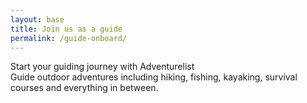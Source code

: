 ```yaml
---
layout: base
title: Join us as a guide
permalink: /guide-onboard/
---
```


<!-- Header -->
<section class="page-section bg-light" id="guide-onboard">
    <div class="container-fluid min-vh-80">
        <div class="row p-xxl-5 justify-content-around" id="guide-header">
            <div class="col-lg-6 align-self-center">
                <div class="container">
                    <div class="heading text-uppercase">Start your guiding journey with Adventurelist</div>
                    <div class="subheading">Guide outdoor adventures including hiking, fishing, kayaking, survival
                        courses and everything in between.</div>
                </div>
            </div>
            <div class="col-lg-6 col-xxl-4 align-self-center">
                <div data-paperform-id="vd0z4mwr"></div>
                <script>
                    (function () {
                        var script = document.createElement('script');
                        script.src = "https://paperform.co/__embed.min.js";
                        document.body.appendChild(script);
                    })()

                </script>
            </div>
        </div>
    </div>

</section>

<!-- Sign up instruction -->
<section class="page-section bg-light" id="guide-instructions">
    <div class="container">
        <div class="text-center">
            <h2 class="section-heading text-uppercase pb-5">Sign Up in 3 Easy Steps</h2>
        </div>
        <div class="row text-center">
            <div class="col-md-4">
                <span>
                    <img class="onboard-img rounded-circle img-fluid border border-3 border-grey"
                        src="{{site.baseurl}}/assets/img/guide/8.png" alt="Sign Up Step 1">
                </span>
                <h4 class="my-3">Step 1:</h4>
                <p class="text-muted">
                    Fill out our Guide Verification form
                    <a href="{{site.baseurl}}/guide-verification/" target="none">here</a>.
                </p>
            </div>
            <div class="col-md-4">
                <span>
                    <img class="onboard-img rounded-circle img-fluid border border-3 border-grey"
                        src="{{site.baseurl}}/assets/img/guide/9.png" alt="Sign Up Step 2">
                </span>
                <h4 class="my-3">Step 2:</h4>
                <p class="text-muted">
                    Sign up for an account at <a href="https://market.goadventurelist.com/en/signup"
                        target="none">Adventurelist</a> <br> and fill
                    out your payment information.
                </p>
            </div>
            <div class="col-md-4">
                <span>
                    <img class="onboard-img rounded-circle img-fluid border border-3 border-grey"
                        src="{{site.baseurl}}/assets/img/guide/10.png" alt="Sign Up Step 3">
                </span>
                <h4 class="my-3">Step 3:</h4>
                <p class="text-muted">
                    Get verified and start listing on our
                    <a href="https://market.goadventurelist.com/" target="none">site</a>.
                </p>
            </div>
        </div>
    </div>
</section>

<!-- What we provide -->
<section class="page-section" id="value-props">
    <div class="container">
        <div class="text-center">
            <h2 class="section-heading text-uppercase">Adventurelist Makes guiding easier</h2>
            <h3 class="section-subheading text-uppercase">What we offer</h3>
        </div>
        <div class="row justify-content-center text-center">
            <div class="col-lg-4 col-sm-6 mb-4">
                <div class="value-prop-item">
                    <span class="fa-stack fa-2x p-5">
                        <i class="fas fa-circle fa-stack-2x text-al-blue"></i>
                        <i class="fa-solid fa-money-bill-wave fa-stack-1x fa-inverse"></i>
                    </span>

                    <div class="px-5">
                        <h4>Free to use
                        </h4>
                    </div>
                    <div class="px-5 pb-3">
                        <p>
                            Signing up and listing trips on Adventurelist is 100% free. While we typically charge a 15%
                            commission for any new customer that finds you, for a limited time, early adopters will get
                            to keep 100% of what they make for their first 6 months on Adventurelist (minus payment
                            processing fees)!
                        </p>
                    </div>
                </div>
            </div>
            <div class="col-lg-4 col-sm-6 mb-4">
                <div class="value-prop-item">
                    <span class="fa-stack fa-2x p-5">
                        <i class="fas fa-circle fa-stack-2x text-al-blue"></i>
                        <i class="fa-solid fa-person-hiking fa-stack-1x fa-inverse"></i>
                    </span>
                    <div class="px-5">
                        <h4>For Seasoned Guides & Outdoor Enthusiasts
                        </h4>
                    </div>
                    <div class="px-5 pb-3">
                        <p>
                            We welcome you whether you are a seasoned professional or are just starting out on your
                            guiding journey. All Adventurelist requires is that you have the right skillset, proper
                            insurance, and a kick to get outside!
                        </p>
                    </div>
                </div>
            </div>

            <div class="col-lg-4 col-sm-6 mb-4">
                <div class="value-prop-item">
                    <span class="fa-stack fa-2x p-5">
                        <i class="fas fa-circle fa-stack-2x text-al-blue"></i>
                        <i class="fa-solid fa-calendar-days fa-stack-1x fa-inverse"></i>
                    </span>
                    <div class="px-5">
                        <h4>Flexible Scheduling
                        </h4>
                    </div>
                    <div class="px-5 pb-3">
                        <p>
                            Guide when you want - create your own work schedule that works for you. Adventurelist
                            welcomes full-time and part-time guides alike.
                        </p>
                    </div>
                </div>
            </div>

            <div class="col-lg-4 col-sm-6 mb-4">
                <div class="value-prop-item">
                    <span class="fa-stack fa-2x p-5">
                        <i class="fas fa-circle fa-stack-2x text-al-blue"></i>
                        <i class="fa-solid fa-hand-holding-dollar fa-stack-1x fa-inverse"></i>
                    </span>
                    <div class="px-5">
                        <h4>Get Paid Quickly

                        </h4>
                    </div>
                    <div class="px-5 pb-3">
                        <p>
                            Tired of waiting on payment? Adventurelist authorizes and releases payment to you as soon as
                            your trip is completed.
                        </p>
                    </div>
                </div>
            </div>

            <div class="col-lg-4 col-sm-6 mb-4">
                <div class="value-prop-item">
                    <span class="fa-stack fa-2x p-5">
                        <i class="fas fa-circle fa-stack-2x text-al-blue"></i>
                        <i class="fa-solid fa-cloud-sun fa-stack-1x fa-inverse"></i>
                    </span>
                    <div class="px-5">
                        <h4>Wide Variety of Outdoor Activities
                        </h4>
                    </div>
                    <div class="px-5 pb-3">
                        <p>
                            Guide any trip you want. We feature a wide variety of activities, from diving to rock
                            climbing. There’s no limit to type or quantity to trips, including remote and virtual
                            guiding opportunities as well.
                        </p>
                    </div>
                </div>
            </div>


            <div class="col-lg-4 col-sm-6 mb-4">
                <div class="value-prop-item">
                    <span class="fa-stack fa-2x p-5">
                        <i class="fas fa-circle fa-stack-2x text-al-blue"></i>
                        <i class="fa-solid fa-chart-line fa-stack-1x fa-inverse"></i>
                    </span>
                    <div class="px-5">
                        <h4>Reach More Customers
                        </h4>
                    </div>
                    <div class="px-5 pb-3">
                        <p>
                            Adventurelist provides professional marketing and a robust social media presence to help you
                            build your brand and find new customers among our broad community of adventurers and
                            travelers.
                        </p>
                    </div>
                </div>
            </div>

            <div class="col-lg-4 col-sm-6 mb-4">
                <div class="value-prop-item">
                    <span class="fa-stack fa-2x p-5">
                        <i class="fas fa-circle fa-stack-2x text-al-blue"></i>
                        <i class="fa-solid fa-phone-volume fa-stack-1x fa-inverse"></i>
                    </span>
                    <div class="px-5">
                        <h4>Customer Support
                        </h4>
                    </div>
                    <div class="px-5 pb-3">
                        <p>
                            Adventurelist offers 24/7 customer support so you can focus on providing amazing experiences
                            to the adventurers on your trips.
                        </p>
                    </div>
                </div>
            </div>

            <div class="col-lg-4 col-sm-6 mb-4">
                <div class="value-prop-item">
                    <span class="fa-stack fa-2x p-5">
                        <i class="fas fa-circle fa-stack-2x text-al-blue"></i>
                        <i class="fa-solid fa-file-signature fa-stack-1x fa-inverse"></i>
                    </span>
                    <div class="px-5">
                        <h4>Waivers & E-signatures
                        </h4>
                    </div>
                    <div class="px-5 pb-3">
                        <p>
                            When a trip is booked, Adventurelist takes care of the background work for you by offering
                            automatic waivers and e-signatures for your adventurers. This way, you can focus on what you
                            do best: guiding.
                        </p>
                    </div>
                </div>
            </div>
        </div>
    </div>

</section>

<!-- Call to action -->
<!-- Header -->
<section class="page-section bg-light" id="re-guide-onboard">
    <div class="container-fluid min-vh-50">
        <div class="row justify-content-center" id="guide-header">
            <div class="col-lg-6 align-self-center">
                <div class="heading text-uppercase">Start your guiding journey with Adventurelist</div>
                <div class="subheading">Guide outdoor adventures including hiking, fishing, kayaking, survival
                    courses and everything in between.</div>
                <div class="text-center pt-5"><a class="btn btn-primary btn-lg" href="#" role="button">Join Us Now!</a>
                </div>
            </div>
        </div>
    </div>
</section>
<script>
    window.onload = function () {
        document.body.querySelector('#mainNav').classList.add('navbar-shrink');
    }

</script>
